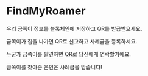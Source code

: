 # FindMyRoamer

우리 금쪽이 정보를 블록체인에 저장하고 QR를 받급받으세요.

금쪽이가 집을 나가면 QR로 신고하고 사례금을 등록하세요.

누군가 금쪽이를 발견하면 QR로 당신에게 연락할거에요.

금쪽이를 찾아준 은인은 사례금을 받습니다!
